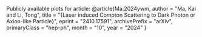 Publicly available plots for article:
@article{Ma:2024ywm,
    author = "Ma, Kai and Li, Tong",
    title = "{Laser induced Compton Scattering to Dark Photon or Axion-like Particle}",
    eprint = "2410.17591",
    archivePrefix = "arXiv",
    primaryClass = "hep-ph",
    month = "10",
    year = "2024"
}
